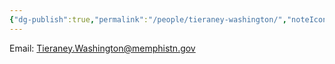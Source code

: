 ```yaml
---
{"dg-publish":true,"permalink":"/people/tieraney-washington/","noteIcon":"","created":"2025-05-20T10:31:33.831-05:00"}
---
```



Email: Tieraney.Washington@memphistn.gov
